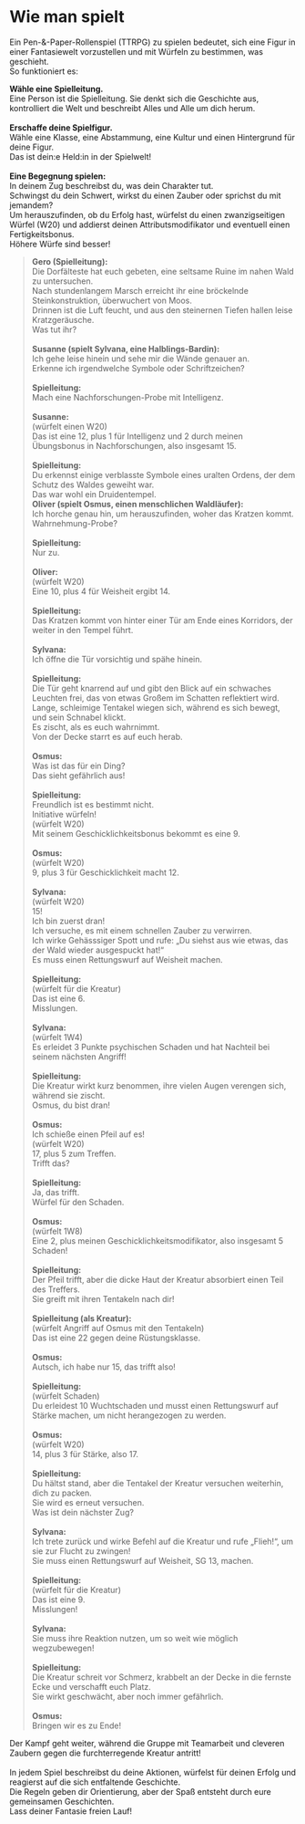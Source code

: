 # Wie man spielt

Ein Pen-&-Paper-Rollenspiel (TTRPG) zu spielen bedeutet, sich eine Figur in einer Fantasiewelt vorzustellen und mit Würfeln zu bestimmen, was geschieht.  
So funktioniert es:

**Wähle eine Spielleitung.**  
Eine Person ist die Spielleitung. Sie denkt sich die Geschichte aus, kontrolliert die Welt und beschreibt Alles und Alle um dich herum.  
\
**Erschaffe deine Spielfigur.**  
Wähle eine Klasse, eine Abstammung, eine Kultur und einen Hintergrund für deine Figur.  
Das ist dein:e Held:in in der Spielwelt!  
\
**Eine Begegnung spielen:**  
In deinem Zug beschreibst du, was dein Charakter tut.  
Schwingst du dein Schwert, wirkst du einen Zauber oder sprichst du mit jemandem?  
Um herauszufinden, ob du Erfolg hast, würfelst du einen zwanzigseitigen Würfel (W20) und addierst deinen Attributsmodifikator und eventuell einen Fertigkeitsbonus.  
Höhere Würfe sind besser!

> **Gero (Spielleitung):**  
> Die Dorfälteste hat euch gebeten, eine seltsame Ruine im nahen Wald zu untersuchen.  
> Nach stundenlangem Marsch erreicht ihr eine bröckelnde Steinkonstruktion, überwuchert von Moos.  
> Drinnen ist die Luft feucht, und aus den steinernen Tiefen hallen leise Kratzgeräusche.  
> Was tut ihr?  
> \
> **Susanne (spielt Sylvana, eine Halblings-Bardin):**  
> Ich gehe leise hinein und sehe mir die Wände genauer an.  
> Erkenne ich irgendwelche Symbole oder Schriftzeichen?  
> \
> **Spielleitung:**  
> Mach eine Nachforschungen-Probe mit Intelligenz.  
> \
> **Susanne:**  
> (würfelt einen W20)  
> Das ist eine 12, plus 1 für Intelligenz und 2 durch meinen Übungsbonus in Nachforschungen, also insgesamt 15.  
> \
> **Spielleitung:**  
> Du erkennst einige verblasste Symbole eines uralten Ordens, der dem Schutz des Waldes geweiht war.  
> Das war wohl ein Druidentempel.
> \
> **Oliver (spielt Osmus, einen menschlichen Waldläufer):**  
> Ich horche genau hin, um herauszufinden, woher das Kratzen kommt.  
> Wahrnehmung-Probe?  
> \
> **Spielleitung:**  
> Nur zu.  
> \
> **Oliver:**  
> (würfelt W20)  
> Eine 10, plus 4 für Weisheit ergibt 14.  
> \
> **Spielleitung:**  
> Das Kratzen kommt von hinter einer Tür am Ende eines Korridors, der weiter in den Tempel führt.  
> \
> **Sylvana:**  
> Ich öffne die Tür vorsichtig und spähe hinein.  
> \
> **Spielleitung:**  
> Die Tür geht knarrend auf und gibt den Blick auf ein schwaches Leuchten frei, das von etwas Großem im Schatten reflektiert wird.  
> Lange, schleimige Tentakel wiegen sich, während es sich bewegt, und sein Schnabel klickt.  
> Es zischt, als es euch wahrnimmt.  
> Von der Decke starrt es auf euch herab.  
> \
> **Osmus:**  
> Was ist das für ein Ding?  
> Das sieht gefährlich aus!  
> \
> **Spielleitung:**  
> Freundlich ist es bestimmt nicht.  
> Initiative würfeln!  
> (würfelt W20)  
> Mit seinem Geschicklichkeitsbonus bekommt es eine 9.  
> \
> **Osmus:**  
> (würfelt W20)  
> 9, plus 3 für Geschicklichkeit macht 12.  
> \
> **Sylvana:**  
> (würfelt W20)  
> 15!  
> Ich bin zuerst dran!  
> Ich versuche, es mit einem schnellen Zauber zu verwirren.  
> Ich wirke Gehässsiger Spott und rufe: „Du siehst aus wie etwas, das der Wald wieder ausgespuckt hat!“  
> Es muss einen Rettungswurf auf Weisheit machen.  
> \
> **Spielleitung:**  
> (würfelt für die Kreatur)  
> Das ist eine 6.  
> Misslungen.  
> \
> **Sylvana:**  
> (würfelt 1W4)  
> Es erleidet 3 Punkte psychischen Schaden und hat Nachteil bei seinem nächsten Angriff!  
> \
> **Spielleitung:**  
> Die Kreatur wirkt kurz benommen, ihre vielen Augen verengen sich, während sie zischt.  
> Osmus, du bist dran!  
> \
> **Osmus:**  
> Ich schieße einen Pfeil auf es!  
> (würfelt W20)  
> 17, plus 5 zum Treffen.  
> Trifft das?  
> \
> **Spielleitung:**  
> Ja, das trifft.  
> Würfel für den Schaden.  
> \
> **Osmus:**  
> (würfelt 1W8)  
> Eine 2, plus meinen Geschicklichkeitsmodifikator, also insgesamt 5 Schaden!  
> \
> **Spielleitung:**  
> Der Pfeil trifft, aber die dicke Haut der Kreatur absorbiert einen Teil des Treffers.  
> Sie greift mit ihren Tentakeln nach dir!  
> \
> **Spielleitung (als Kreatur):**  
> (würfelt Angriff auf Osmus mit den Tentakeln)  
> Das ist eine 22 gegen deine Rüstungsklasse.  
> \
> **Osmus:**  
> Autsch, ich habe nur 15, das trifft also!  
> \
> **Spielleitung:**  
> (würfelt Schaden)  
> Du erleidest 10 Wuchtschaden und musst einen Rettungswurf auf Stärke machen, um nicht herangezogen zu werden.  
> \
> **Osmus:**  
> (würfelt W20)  
> 14, plus 3 für Stärke, also 17.  
> \
> **Spielleitung:**  
> Du hältst stand, aber die Tentakel der Kreatur versuchen weiterhin, dich zu packen.  
> Sie wird es erneut versuchen.  
> Was ist dein nächster Zug?  
> \
> **Sylvana:**  
> Ich trete zurück und wirke Befehl auf die Kreatur und rufe „Flieh!“, um sie zur Flucht zu zwingen!  
> Sie muss einen Rettungswurf auf Weisheit, SG 13, machen.  
> \
> **Spielleitung:**  
> (würfelt für die Kreatur)  
> Das ist eine 9.  
> Misslungen!  
> \
> **Sylvana:**  
> Sie muss ihre Reaktion nutzen, um so weit wie möglich wegzubewegen!  
> \
> **Spielleitung:**  
> Die Kreatur schreit vor Schmerz, krabbelt an der Decke in die fernste Ecke und verschafft euch Platz.  
> Sie wirkt geschwächt, aber noch immer gefährlich.  
> \
> **Osmus:**  
> Bringen wir es zu Ende!

Der Kampf geht weiter, während die Gruppe mit Teamarbeit und cleveren Zaubern gegen die furchterregende Kreatur antritt!  
\
In jedem Spiel beschreibst du deine Aktionen, würfelst für deinen Erfolg und reagierst auf die sich entfaltende Geschichte.  
Die Regeln geben dir Orientierung, aber der Spaß entsteht durch eure gemeinsamen Geschichten.  
Lass deiner Fantasie freien Lauf!
